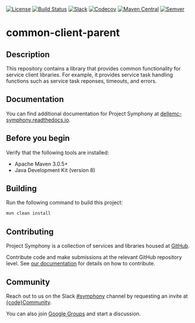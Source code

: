 [![License](https://img.shields.io/badge/License-EPL%201.0-red.svg)](https://opensource.org/licenses/EPL-1.0)
[![Build Status](https://travis-ci.org/dellemc-symphony/common-client-parent.svg?branch=master)](https://travis-ci.org/dellemc-symphony/common-client-parent)
[![Slack](http://community.codedellemc.com/badge.svg)](https://codecommunity.slack.com/messages/symphony)
[![Codecov](https://img.shields.io/codecov/c/github/dellemc-symphony/common-client-parent.svg)](https://codecov.io/gh/dellemc-symphony/common-client-parent)
[![Maven Central](https://maven-badges.herokuapp.com/maven-central/com.dell.cpsd/common-client-parent/badge.svg)](https://maven-badges.herokuapp.com/maven-central/com.dell.cpsd/common-client-parent)
[![Semver](http://img.shields.io/SemVer/2.0.0.png)](http://semver.org/spec/v2.0.0.html)
# common-client-parent

## Description
This repository contains a library that provides common functionality for service client libraries. For example, it provides service task handling functions such as service task reponses, timeouts, and errors.

## Documentation
You can find additional documentation for Project Symphony at [dellemc-symphony.readthedocs.io][documentation].

## Before you begin
Verify that the following tools are installed:
 
* Apache Maven 3.0.5+
* Java Development Kit (version 8)
## Building
Run the following command to build this project:
```bash
mvn clean install
```

## Contributing
Project Symphony is a collection of services and libraries housed at [GitHub][github].
 
Contribute code and make submissions at the relevant GitHub repository level. See [our documentation][contributing] for details on how to contribute.
## Community
Reach out to us on the Slack [#symphony][slack] channel by requesting an invite at [{code}Community][codecommunity].
 
You can also join [Google Groups][googlegroups] and start a discussion.
 
[slack]: https://codecommunity.slack.com/messages/symphony
[googlegroups]: https://groups.google.com/forum/#!forum/dellemc-symphony
[codecommunity]: http://community.codedellemc.com/
[contributing]: http://dellemc-symphony.readthedocs.io/en/latest/contributingtosymphony.html
[github]: https://github.com/dellemc-symphony
[documentation]: https://dellemc-symphony.readthedocs.io/en/latest/
